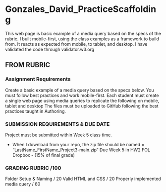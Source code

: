 # Gonzales_David_PracticeScaffolding

This web page is basic example of a media query based on the specs of the rubric. 
I built mobile-first, using the class examples as a framework to build from.
It reacts as expected from mobile, to tablet, and desktop.
I have validated the code through validator.w3.org

## FROM RUBRIC

### Assignment Requirements
Create a basic example of a media query based on the specs below. You must follow best practices and work mobile-first. 
Each student must create a single web page using media queries to replicate the following on mobile, tablet and desktop
The files must be uploaded to GitHub following the best practices taught in Authoring.

### SUBMISSION REQUIREMENTS & DUE DATE
Project must be submitted within Week 5 class time.
- When I download from your repo, the zip file should be named = “LastName_FirstName_Project3-main.zip”
Due Week 5 in HW2 FOL Dropbox - (15% of final grade)

### GRADING RUBRIC /100
Folder Setup & Naming / 20
Valid HTML and CSS / 20
Properly implemented media query / 60